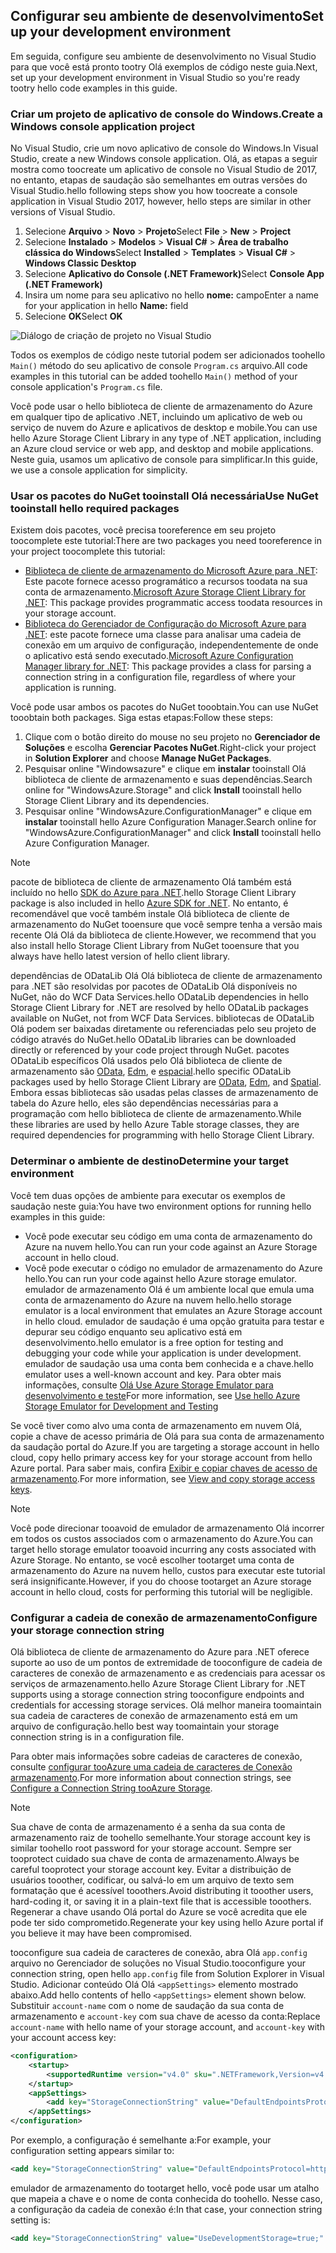 ## <a name="set-up-your-development-environment"></a><span data-ttu-id="41de9-101">Configurar seu ambiente de desenvolvimento</span><span class="sxs-lookup"><span data-stu-id="41de9-101">Set up your development environment</span></span>
<span data-ttu-id="41de9-102">Em seguida, configure seu ambiente de desenvolvimento no Visual Studio para que você está pronto tootry Olá exemplos de código neste guia.</span><span class="sxs-lookup"><span data-stu-id="41de9-102">Next, set up your development environment in Visual Studio so you're ready tootry hello code examples in this guide.</span></span>

### <a name="create-a-windows-console-application-project"></a><span data-ttu-id="41de9-103">Criar um projeto de aplicativo de console do Windows.</span><span class="sxs-lookup"><span data-stu-id="41de9-103">Create a Windows console application project</span></span>
<span data-ttu-id="41de9-104">No Visual Studio, crie um novo aplicativo de console do Windows.</span><span class="sxs-lookup"><span data-stu-id="41de9-104">In Visual Studio, create a new Windows console application.</span></span> <span data-ttu-id="41de9-105">Olá, as etapas a seguir mostra como toocreate um aplicativo de console no Visual Studio de 2017, no entanto, etapas de saudação são semelhantes em outras versões do Visual Studio.</span><span class="sxs-lookup"><span data-stu-id="41de9-105">hello following steps show you how toocreate a console application in Visual Studio 2017, however, hello steps are similar in other versions of Visual Studio.</span></span>

1. <span data-ttu-id="41de9-106">Selecione **Arquivo** > **Novo** > **Projeto**</span><span class="sxs-lookup"><span data-stu-id="41de9-106">Select **File** > **New** > **Project**</span></span>
2. <span data-ttu-id="41de9-107">Selecione **Instalado** > **Modelos** > **Visual C#** > **Área de trabalho clássica do Windows**</span><span class="sxs-lookup"><span data-stu-id="41de9-107">Select **Installed** > **Templates** > **Visual C#** > **Windows Classic Desktop**</span></span>
3. <span data-ttu-id="41de9-108">Selecione **Aplicativo do Console (.NET Framework)**</span><span class="sxs-lookup"><span data-stu-id="41de9-108">Select **Console App (.NET Framework)**</span></span>
4. <span data-ttu-id="41de9-109">Insira um nome para seu aplicativo no hello **nome:** campo</span><span class="sxs-lookup"><span data-stu-id="41de9-109">Enter a name for your application in hello **Name:** field</span></span>
5. <span data-ttu-id="41de9-110">Selecione **OK**</span><span class="sxs-lookup"><span data-stu-id="41de9-110">Select **OK**</span></span>

![Diálogo de criação de projeto no Visual Studio](./media/storage-development-environment-include/storage-development-environment-include-1.png)

<span data-ttu-id="41de9-112">Todos os exemplos de código neste tutorial podem ser adicionados toohello `Main()` método do seu aplicativo de console `Program.cs` arquivo.</span><span class="sxs-lookup"><span data-stu-id="41de9-112">All code examples in this tutorial can be added toohello `Main()` method of your console application's `Program.cs` file.</span></span>

<span data-ttu-id="41de9-113">Você pode usar o hello biblioteca de cliente de armazenamento do Azure em qualquer tipo de aplicativo .NET, incluindo um aplicativo de web ou serviço de nuvem do Azure e aplicativos de desktop e mobile.</span><span class="sxs-lookup"><span data-stu-id="41de9-113">You can use hello Azure Storage Client Library in any type of .NET application, including an Azure cloud service or web app, and desktop and mobile applications.</span></span> <span data-ttu-id="41de9-114">Neste guia, usamos um aplicativo de console para simplificar.</span><span class="sxs-lookup"><span data-stu-id="41de9-114">In this guide, we use a console application for simplicity.</span></span>

### <a name="use-nuget-tooinstall-hello-required-packages"></a><span data-ttu-id="41de9-115">Usar os pacotes do NuGet tooinstall Olá necessária</span><span class="sxs-lookup"><span data-stu-id="41de9-115">Use NuGet tooinstall hello required packages</span></span>
<span data-ttu-id="41de9-116">Existem dois pacotes, você precisa tooreference em seu projeto toocomplete este tutorial:</span><span class="sxs-lookup"><span data-stu-id="41de9-116">There are two packages you need tooreference in your project toocomplete this tutorial:</span></span>

* <span data-ttu-id="41de9-117">[Biblioteca de cliente de armazenamento do Microsoft Azure para .NET](https://www.nuget.org/packages/WindowsAzure.Storage/): Este pacote fornece acesso programático a recursos toodata na sua conta de armazenamento.</span><span class="sxs-lookup"><span data-stu-id="41de9-117">[Microsoft Azure Storage Client Library for .NET](https://www.nuget.org/packages/WindowsAzure.Storage/): This package provides programmatic access toodata resources in your storage account.</span></span>
* <span data-ttu-id="41de9-118">[Biblioteca do Gerenciador de Configuração do Microsoft Azure para .NET](https://www.nuget.org/packages/Microsoft.WindowsAzure.ConfigurationManager/): este pacote fornece uma classe para analisar uma cadeia de conexão em um arquivo de configuração, independentemente de onde o aplicativo está sendo executado.</span><span class="sxs-lookup"><span data-stu-id="41de9-118">[Microsoft Azure Configuration Manager library for .NET](https://www.nuget.org/packages/Microsoft.WindowsAzure.ConfigurationManager/): This package provides a class for parsing a connection string in a configuration file, regardless of where your application is running.</span></span>

<span data-ttu-id="41de9-119">Você pode usar ambos os pacotes do NuGet tooobtain.</span><span class="sxs-lookup"><span data-stu-id="41de9-119">You can use NuGet tooobtain both packages.</span></span> <span data-ttu-id="41de9-120">Siga estas etapas:</span><span class="sxs-lookup"><span data-stu-id="41de9-120">Follow these steps:</span></span>

1. <span data-ttu-id="41de9-121">Clique com o botão direito do mouse no seu projeto no **Gerenciador de Soluções** e escolha **Gerenciar Pacotes NuGet**.</span><span class="sxs-lookup"><span data-stu-id="41de9-121">Right-click your project in **Solution Explorer** and choose **Manage NuGet Packages**.</span></span>
2. <span data-ttu-id="41de9-122">Pesquisar online "Windowsazure" e clique em **instalar** tooinstall Olá biblioteca de cliente de armazenamento e suas dependências.</span><span class="sxs-lookup"><span data-stu-id="41de9-122">Search online for "WindowsAzure.Storage" and click **Install** tooinstall hello Storage Client Library and its dependencies.</span></span>
3. <span data-ttu-id="41de9-123">Pesquisar online "WindowsAzure.ConfigurationManager" e clique em **instalar** tooinstall hello Azure Configuration Manager.</span><span class="sxs-lookup"><span data-stu-id="41de9-123">Search online for "WindowsAzure.ConfigurationManager" and click **Install** tooinstall hello Azure Configuration Manager.</span></span>

> [!NOTE]
> <span data-ttu-id="41de9-124">pacote de biblioteca de cliente de armazenamento Olá também está incluído no hello [SDK do Azure para .NET](https://azure.microsoft.com/downloads/).</span><span class="sxs-lookup"><span data-stu-id="41de9-124">hello Storage Client Library package is also included in hello [Azure SDK for .NET](https://azure.microsoft.com/downloads/).</span></span> <span data-ttu-id="41de9-125">No entanto, é recomendável que você também instale Olá biblioteca de cliente de armazenamento do NuGet tooensure que você sempre tenha a versão mais recente Olá Olá da biblioteca de cliente.</span><span class="sxs-lookup"><span data-stu-id="41de9-125">However, we recommend that you also install hello Storage Client Library from NuGet tooensure that you always have hello latest version of hello client library.</span></span>
> 
> <span data-ttu-id="41de9-126">dependências de ODataLib Olá Olá biblioteca de cliente de armazenamento para .NET são resolvidas por pacotes de ODataLib Olá disponíveis no NuGet, não do WCF Data Services.</span><span class="sxs-lookup"><span data-stu-id="41de9-126">hello ODataLib dependencies in hello Storage Client Library for .NET are resolved by hello ODataLib packages available on NuGet, not from WCF Data Services.</span></span> <span data-ttu-id="41de9-127">bibliotecas de ODataLib Olá podem ser baixadas diretamente ou referenciadas pelo seu projeto de código através do NuGet.</span><span class="sxs-lookup"><span data-stu-id="41de9-127">hello ODataLib libraries can be downloaded directly or referenced by your code project through NuGet.</span></span> <span data-ttu-id="41de9-128">pacotes ODataLib específicos Olá usados pelo Olá biblioteca de cliente de armazenamento são [OData](http://nuget.org/packages/Microsoft.Data.OData/), [Edm](http://nuget.org/packages/Microsoft.Data.Edm/), e [espacial](http://nuget.org/packages/System.Spatial/).</span><span class="sxs-lookup"><span data-stu-id="41de9-128">hello specific ODataLib packages used by hello Storage Client Library are [OData](http://nuget.org/packages/Microsoft.Data.OData/), [Edm](http://nuget.org/packages/Microsoft.Data.Edm/), and [Spatial](http://nuget.org/packages/System.Spatial/).</span></span> <span data-ttu-id="41de9-129">Embora essas bibliotecas são usadas pelas classes de armazenamento de tabela do Azure hello, eles são dependências necessárias para a programação com hello biblioteca de cliente de armazenamento.</span><span class="sxs-lookup"><span data-stu-id="41de9-129">While these libraries are used by hello Azure Table storage classes, they are required dependencies for programming with hello Storage Client Library.</span></span>
> 
> 

### <a name="determine-your-target-environment"></a><span data-ttu-id="41de9-130">Determinar o ambiente de destino</span><span class="sxs-lookup"><span data-stu-id="41de9-130">Determine your target environment</span></span>
<span data-ttu-id="41de9-131">Você tem duas opções de ambiente para executar os exemplos de saudação neste guia:</span><span class="sxs-lookup"><span data-stu-id="41de9-131">You have two environment options for running hello examples in this guide:</span></span>

* <span data-ttu-id="41de9-132">Você pode executar seu código em uma conta de armazenamento do Azure na nuvem hello.</span><span class="sxs-lookup"><span data-stu-id="41de9-132">You can run your code against an Azure Storage account in hello cloud.</span></span> 
* <span data-ttu-id="41de9-133">Você pode executar o código no emulador de armazenamento do Azure hello.</span><span class="sxs-lookup"><span data-stu-id="41de9-133">You can run your code against hello Azure storage emulator.</span></span> <span data-ttu-id="41de9-134">emulador de armazenamento Olá é um ambiente local que emula uma conta de armazenamento do Azure na nuvem hello.</span><span class="sxs-lookup"><span data-stu-id="41de9-134">hello storage emulator is a local environment that emulates an Azure Storage account in hello cloud.</span></span> <span data-ttu-id="41de9-135">emulador de saudação é uma opção gratuita para testar e depurar seu código enquanto seu aplicativo está em desenvolvimento.</span><span class="sxs-lookup"><span data-stu-id="41de9-135">hello emulator is a free option for testing and debugging your code while your application is under development.</span></span> <span data-ttu-id="41de9-136">emulador de saudação usa uma conta bem conhecida e a chave.</span><span class="sxs-lookup"><span data-stu-id="41de9-136">hello emulator uses a well-known account and key.</span></span> <span data-ttu-id="41de9-137">Para obter mais informações, consulte [Olá Use Azure Storage Emulator para desenvolvimento e teste](../articles/storage/common/storage-use-emulator.md)</span><span class="sxs-lookup"><span data-stu-id="41de9-137">For more information, see [Use hello Azure Storage Emulator for Development and Testing](../articles/storage/common/storage-use-emulator.md)</span></span>

<span data-ttu-id="41de9-138">Se você tiver como alvo uma conta de armazenamento em nuvem Olá, copie a chave de acesso primária de Olá para sua conta de armazenamento da saudação portal do Azure.</span><span class="sxs-lookup"><span data-stu-id="41de9-138">If you are targeting a storage account in hello cloud, copy hello primary access key for your storage account from hello Azure portal.</span></span> <span data-ttu-id="41de9-139">Para saber mais, confira [Exibir e copiar chaves de acesso de armazenamento](../articles/storage/common/storage-create-storage-account.md#view-and-copy-storage-access-keys).</span><span class="sxs-lookup"><span data-stu-id="41de9-139">For more information, see [View and copy storage access keys](../articles/storage/common/storage-create-storage-account.md#view-and-copy-storage-access-keys).</span></span>

> [!NOTE]
> <span data-ttu-id="41de9-140">Você pode direcionar tooavoid de emulador de armazenamento Olá incorrer em todos os custos associados com o armazenamento do Azure.</span><span class="sxs-lookup"><span data-stu-id="41de9-140">You can target hello storage emulator tooavoid incurring any costs associated with Azure Storage.</span></span> <span data-ttu-id="41de9-141">No entanto, se você escolher tootarget uma conta de armazenamento do Azure na nuvem hello, custos para executar este tutorial será insignificante.</span><span class="sxs-lookup"><span data-stu-id="41de9-141">However, if you do choose tootarget an Azure storage account in hello cloud, costs for performing this tutorial will be negligible.</span></span>
> 
> 

### <a name="configure-your-storage-connection-string"></a><span data-ttu-id="41de9-142">Configurar a cadeia de conexão de armazenamento</span><span class="sxs-lookup"><span data-stu-id="41de9-142">Configure your storage connection string</span></span>
<span data-ttu-id="41de9-143">Olá biblioteca de cliente de armazenamento do Azure para .NET oferece suporte ao uso de um pontos de extremidade de tooconfigure de cadeia de caracteres de conexão de armazenamento e as credenciais para acessar os serviços de armazenamento.</span><span class="sxs-lookup"><span data-stu-id="41de9-143">hello Azure Storage Client Library for .NET supports using a storage connection string tooconfigure endpoints and credentials for accessing storage services.</span></span> <span data-ttu-id="41de9-144">Olá melhor maneira toomaintain sua cadeia de caracteres de conexão de armazenamento está em um arquivo de configuração.</span><span class="sxs-lookup"><span data-stu-id="41de9-144">hello best way toomaintain your storage connection string is in a configuration file.</span></span> 

<span data-ttu-id="41de9-145">Para obter mais informações sobre cadeias de caracteres de conexão, consulte [configurar tooAzure uma cadeia de caracteres de Conexão armazenamento](../articles/storage/common/storage-configure-connection-string.md).</span><span class="sxs-lookup"><span data-stu-id="41de9-145">For more information about connection strings, see [Configure a Connection String tooAzure Storage](../articles/storage/common/storage-configure-connection-string.md).</span></span>

> [!NOTE]
> <span data-ttu-id="41de9-146">Sua chave de conta de armazenamento é a senha da sua conta de armazenamento raiz de toohello semelhante.</span><span class="sxs-lookup"><span data-stu-id="41de9-146">Your storage account key is similar toohello root password for your storage account.</span></span> <span data-ttu-id="41de9-147">Sempre ser tooprotect cuidado sua chave de conta de armazenamento.</span><span class="sxs-lookup"><span data-stu-id="41de9-147">Always be careful tooprotect your storage account key.</span></span> <span data-ttu-id="41de9-148">Evitar a distribuição de usuários tooother, codificar, ou salvá-lo em um arquivo de texto sem formatação que é acessível tooothers.</span><span class="sxs-lookup"><span data-stu-id="41de9-148">Avoid distributing it tooother users, hard-coding it, or saving it in a plain-text file that is accessible tooothers.</span></span> <span data-ttu-id="41de9-149">Regenerar a chave usando Olá portal do Azure se você acredita que ele pode ter sido comprometido.</span><span class="sxs-lookup"><span data-stu-id="41de9-149">Regenerate your key using hello Azure portal if you believe it may have been compromised.</span></span>
> 
> 

<span data-ttu-id="41de9-150">tooconfigure sua cadeia de caracteres de conexão, abra Olá `app.config` arquivo no Gerenciador de soluções no Visual Studio.</span><span class="sxs-lookup"><span data-stu-id="41de9-150">tooconfigure your connection string, open hello `app.config` file from Solution Explorer in Visual Studio.</span></span> <span data-ttu-id="41de9-151">Adicionar conteúdo Olá Olá `<appSettings>` elemento mostrado abaixo.</span><span class="sxs-lookup"><span data-stu-id="41de9-151">Add hello contents of hello `<appSettings>` element shown below.</span></span> <span data-ttu-id="41de9-152">Substituir `account-name` com o nome de saudação da sua conta de armazenamento e `account-key` com sua chave de acesso da conta:</span><span class="sxs-lookup"><span data-stu-id="41de9-152">Replace `account-name` with hello name of your storage account, and `account-key` with your account access key:</span></span>

```xml
<configuration>
    <startup> 
        <supportedRuntime version="v4.0" sku=".NETFramework,Version=v4.5.2" />
    </startup>
    <appSettings>
        <add key="StorageConnectionString" value="DefaultEndpointsProtocol=https;AccountName=account-name;AccountKey=account-key" />
    </appSettings>
</configuration>
```

<span data-ttu-id="41de9-153">Por exemplo, a configuração é semelhante a:</span><span class="sxs-lookup"><span data-stu-id="41de9-153">For example, your configuration setting appears similar to:</span></span>

```xml
<add key="StorageConnectionString" value="DefaultEndpointsProtocol=https;AccountName=storagesample;AccountKey=GMuzNHjlB3S9itqZJHHCnRkrokLkcSyW7yK9BRbGp0ENePunLPwBgpxV1Z/pVo9zpem/2xSHXkMqTHHLcx8XRA==" />
```

emulador de armazenamento do tootarget hello, você pode usar um atalho que mapeia a chave e o nome de conta conhecida do toohello. <span data-ttu-id="41de9-155">Nesse caso, a configuração da cadeia de conexão é:</span><span class="sxs-lookup"><span data-stu-id="41de9-155">In that case, your connection string setting is:</span></span>

```xml
<add key="StorageConnectionString" value="UseDevelopmentStorage=true;" />
```

